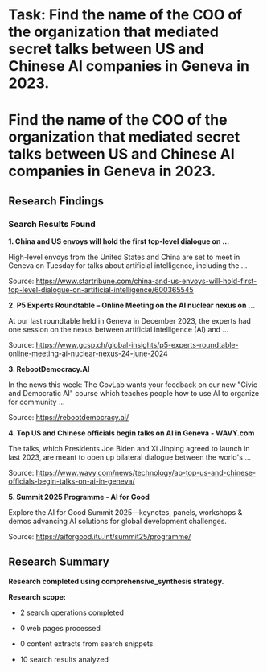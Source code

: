 # Task: Find the name of the COO of the organization that mediated secret talks between US and Chinese AI companies in Geneva in 2023.

# Find the name of the COO of the organization that mediated secret talks between US and Chinese AI companies in Geneva in 2023.

## Research Findings

### Search Results Found

**1. China and US envoys will hold the first top-level dialogue on ...**

High-level envoys from the United States and China are set to meet in Geneva on Tuesday for talks about artificial intelligence, including the ...

Source: https://www.startribune.com/china-and-us-envoys-will-hold-first-top-level-dialogue-on-artificial-intelligence/600365545



**2. P5 Experts Roundtable – Online Meeting on the AI nuclear nexus on ...**

At our last roundtable held in Geneva in December 2023, the experts had one session on the nexus between artificial intelligence (AI) and ...

Source: https://www.gcsp.ch/global-insights/p5-experts-roundtable-online-meeting-ai-nuclear-nexus-24-june-2024



**3. RebootDemocracy.AI**

In the news this week: The GovLab wants your feedback on our new "Civic and Democratic AI" course which teaches people how to use AI to organize for community ...

Source: https://rebootdemocracy.ai/



**4. Top US and Chinese officials begin talks on AI in Geneva - WAVY.com**

The talks, which Presidents Joe Biden and Xi Jinping agreed to launch in last 2023, are meant to open up bilateral dialogue between the world's ...

Source: https://www.wavy.com/news/technology/ap-top-us-and-chinese-officials-begin-talks-on-ai-in-geneva/



**5. Summit 2025 Programme - AI for Good**

Explore the AI for Good Summit 2025—keynotes, panels, workshops & demos advancing AI solutions for global development challenges.

Source: https://aiforgood.itu.int/summit25/programme/



## Research Summary

**Research completed using comprehensive_synthesis strategy.**


**Research scope:**

- 2 search operations completed

- 0 web pages processed

- 0 content extracts from search snippets

- 10 search results analyzed
